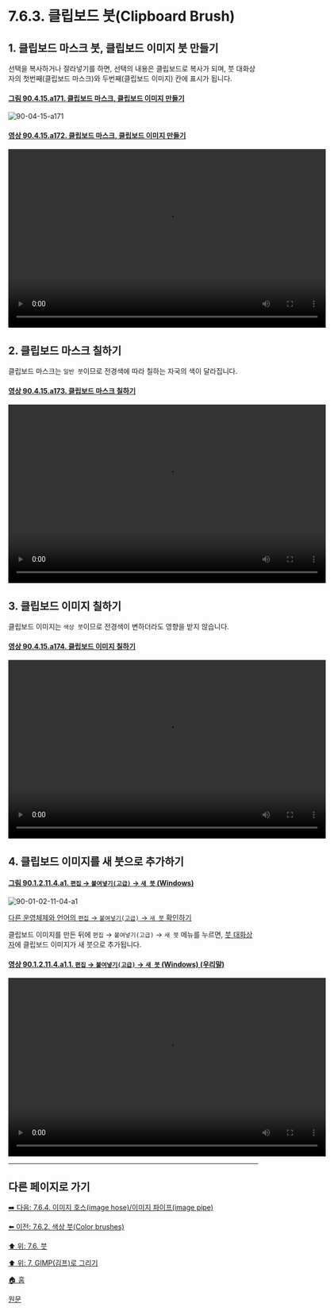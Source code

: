 # 7.6.3. 클립보드 붓(Clipboard Brush)

<a id="07-06-03-s1"></a>

## 1. 클립보드 마스크 붓, 클립보드 이미지 붓 만들기
선택을 복사하거나 잘라넣기를 하면, 선택의 내용은 클립보드로 복사가 되며, 붓 대화상자의 첫번째(클립보드 마스크)와 두번째(클립보드 이미지) 칸에 표시가 됩니다.

<a id="90-04-15-a171"></a>

#### [그림 90.4.15.a171. 클립보드 마스크, 클립보드 이미지 만들기](./90-04-0015-brushes.md#90-04-15-a171)
![90-04-15-a171](https://github.com/wonder13662/gimp/assets/15767104/302a8b30-c573-4bc4-b512-08e93d821f87)

<a id="90-04-15-a172"></a>

#### [영상 90.4.15.a172. 클립보드 마스크, 클립보드 이미지 만들기](./90-04-0015-brushes.md#90-04-15-a172)
<video controls="controls" width="640" height="360" src="https://github.com/wonder13662/gimp/assets/15767104/eb75db8d-7c74-40a2-a398-26c67299874c"></video>

<a id="07-06-03-s2"></a>

## 2. 클립보드 마스크 칠하기
클립보드 마스크는 `일반 붓`이므로 전경색에 따라 칠하는 자국의 색이 달라집니다.

<a id="90-04-15-a173"></a>

#### [영상 90.4.15.a173. 클립보드 마스크 칠하기](./90-04-0015-brushes.md#90-04-15-a173)
<video controls="controls" width="640" height="360" src="https://github.com/wonder13662/gimp/assets/15767104/7e116df4-d25e-48bc-8465-16d10da6b676"></video>

<a id="07-06-03-s3"></a>

## 3. 클립보드 이미지 칠하기
클립보드 이미지는 `색상 붓`이므로 전경색이 변하더라도 영향을 받지 않습니다.

<a id="90-04-15-a174"></a>

#### [영상 90.4.15.a174. 클립보드 이미지 칠하기](./90-04-0015-brushes.md#90-04-15-a174)
<video controls="controls" width="640" height="360" src="https://github.com/wonder13662/gimp/assets/15767104/ff7726fb-79f6-46ff-a98a-10b13f4763a1"></video>

<a id="07-06-03-s4"></a>

## 4. 클립보드 이미지를 새 붓으로 추가하기

<a id="90-01-02-11-04-a1"></a>

#### [그림 90.1.2.11.4.a1. `편집` → `붙여넣기(고급)` → `새 붓` (Windows)](./90-01-02-11-04-new_brush.md#90-01-02-11-04-a1)
![90-01-02-11-04-a1](https://github.com/wonder13662/gimp/assets/15767104/09a39cc5-190c-40a6-ab56-827f16054255)

[다른 운영체제와 언어의 `편집` → `붙여넣기(고급)` → `새 붓` 확인하기](./90-01-02-11-04-new_brush.md#90-01-02-11-04-a2)

클립보드 이미지를 만든 뒤에 `편집` → `붙여넣기(고급)` → `새 붓` 메뉴를 누르면, [붓 대화상자](./15-03-02-00-brushes-dialog.md)에 클립보드 이미지가 새 붓으로 추가됩니다.

<a id="90-01-02-11-04-a1-01"></a>

#### [영상 90.1.2.11.4.a1.1. `편집` → `붙여넣기(고급)` → `새 붓` (Windows) (우리말)](./90-01-02-11-00-paste_as.md#90-01-02-11-a1-01)
<video controls="controls" width="640" height="360" src="https://github.com/user-attachments/assets/f2380746-e7d9-4471-9ba9-4e1e0dda6fde"></video>

***

## 다른 페이지로 가기
[➡️ 다음: 7.6.4. 이미지 호스(image hose)/이미지 파이프(image pipe)](./07-06-04-gih_brush.md)

[⬅️ 이전: 7.6.2. 색상 붓(Color brushes)](./07-06-02-color_brush.md)

[⬆️ 위: 7.6. 붓](./07-06-00-brushes.md)

[⬆️ 위: 7. GIMP(김프)로 그리기](./07-00-painting-with-gimp.md)

[🏠 홈](./00-home.md)

[원문](https://docs.gimp.org/2.10/ko/gimp-concepts-brushes.html)
